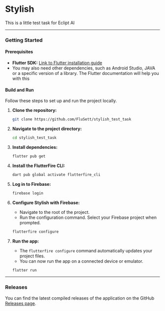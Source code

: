 # Stylish

This is a little test task for Eclipt AI

---

### **Getting Started**

#### **Prerequisites**

* **Flutter SDK:** [Link to Flutter installation guide](https://flutter.dev/docs/get-started/install)
* You may also need other dependencies, such as Android Studio, JAVA or a specific version of a library. The Flutter documentation will help you with this

#### **Build and Run**

Follow these steps to set up and run the project locally.

1.  **Clone the repository:**
    ```bash
    git clone https://github.com/FluSett/stylish_test_task
    ```

2.  **Navigate to the project directory:**
    ```bash
    cd stylish_test_task
    ```

3.  **Install dependencies:**
    ```bash
    flutter pub get
    ```

4.  **Install the FlutterFire CLI:**
    ```bash
    dart pub global activate flutterfire_cli
    ```

5.  **Log in to Firebase:**
    ```bash
    firebase login
    ```

6.  **Configure Stylish with Firebase:**
    * Navigate to the root of the project.
    * Run the configuration command. Select your Firebase project when prompted.

    ```bash
    flutterfire configure
    ```

7.  **Run the app:**
    * The `flutterfire configure` command automatically updates your project files.
    * You can now run the app on a connected device or emulator.

    ```bash
    flutter run
    ```

---

### **Releases**

You can find the latest compiled releases of the application on the GitHub [Releases page](https://github.com/FluSett/stylish_test_task/releases).